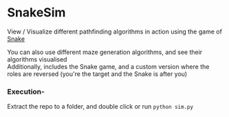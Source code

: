 # SnakeSim
View / Visualize different pathfinding algorithms in action using the game of [Snake](https://en.wikipedia.org/wiki/Snake_(video_game_genre))  

You can also use different maze generation algorithms, and see their algorithms visualised  
Additionally, includes the Snake game, and a custom version where the roles are reversed (you're the target and the Snake is after you)

### Execution-  
Extract the repo to a folder, and double click or run `python sim.py`
